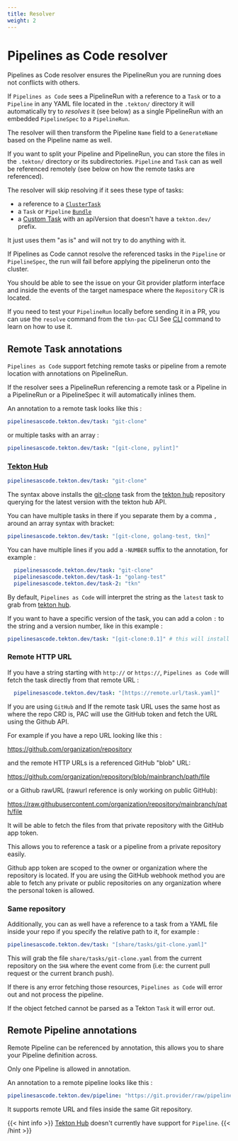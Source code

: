 ```yaml
---
title: Resolver
weight: 2
---
```

# Pipelines as Code resolver

Pipelines as Code resolver ensures the PipelineRun you are running does not
conflicts with others.

If `Pipelines as Code` sees a PipelineRun with a reference to a `Task` or to a
`Pipeline` in any YAML file located in the `.tekton/` directory it will
automatically try to *resolves* it (see below) as a single PipelineRun with an
embedded `PipelineSpec` to a `PipelineRun`.

The resolver will then transform the Pipeline `Name` field to a `GenerateName`
based on the Pipeline name as well.

If you want to split your Pipeline and PipelineRun, you can store  the files in the
`.tekton/` directory or its subdirectories. `Pipeline` and `Task` can as well be
referenced remotely (see below on how the remote tasks are referenced).

The resolver will skip resolving if it sees these type of tasks:

* a reference to a [`ClusterTask`](https://github.com/tektoncd/pipeline/blob/main/docs/tasks.md#task-vs-clustertask)
* a `Task` or `Pipeline` [`Bundle`](https://github.com/tektoncd/pipeline/blob/main/docs/pipelines.md#tekton-bundles)
* a [Custom Task](https://github.com/tektoncd/pipeline/blob/main/docs/pipelines.md#using-custom-tasks) with an apiVersion that doesn't have a `tekton.dev/` prefix.

It just uses them "as is" and will not try to do anything with it.

If Pipelines as Code cannot resolve the referenced tasks in the `Pipeline` or
`PipelineSpec`, the run will fail before applying the pipelinerun onto the
cluster.

You should be able to see the issue on your Git provider platform interface and
inside the events of the target namespace where the `Repository` CR  is
located.

If you need to test your `PipelineRun` locally before sending it in a PR, you
can use the `resolve` command from the `tkn-pac` CLI See  [CLI](./cli/#resolve)
command to learn on how to use it.

## Remote Task annotations

`Pipelines as Code` support fetching remote tasks or pipeline from a remote
location with annotations on PipelineRun.

If the resolver sees a PipelineRun referencing a remote task or a Pipeline in
a PipelineRun or a PipelineSpec it will automatically inlines them.

An annotation to a remote task looks like this :

```yaml
pipelinesascode.tekton.dev/task: "git-clone"
```

or multiple tasks with an array :

```yaml
pipelinesascode.tekton.dev/task: "[git-clone, pylint]"
```

### [Tekton Hub](https://hub.tekton.dev)

```yaml
pipelinesascode.tekton.dev/task: "git-clone"
```

The syntax above installs the
[git-clone](https://github.com/tektoncd/catalog/tree/main/task/git-clone) task
from the [tekton hub](https://hub.tekton.dev) repository querying for the latest
version with the tekton hub API.

You can have multiple tasks in there if you separate them by a comma `,` around
an array syntax with bracket:

```yaml
pipelinesascode.tekton.dev/task: "[git-clone, golang-test, tkn]"
```

You can have multiple lines if you add a `-NUMBER` suffix to the annotation, for
example :

```yaml
  pipelinesascode.tekton.dev/task: "git-clone"
  pipelinesascode.tekton.dev/task-1: "golang-test"
  pipelinesascode.tekton.dev/task-2: "tkn"
```

By default, `Pipelines as Code` will interpret the string as the `latest` task to
grab
from [tekton hub](https://hub.tekton.dev).

If you want to have a specific version of the task, you can add a colon `:` to
the string and a version number, like in
this example :

```yaml
pipelinesascode.tekton.dev/task: "[git-clone:0.1]" # this will install git-clone 0.1 from tekton.hub
```

### Remote HTTP URL

If you have a string starting with `http://` or `https://`, `Pipelines as Code`
will fetch the task directly from that remote URL :

```yaml
  pipelinesascode.tekton.dev/task: "[https://remote.url/task.yaml]"
```

If you are using `GitHub` and If the remote task URL uses the same host as where
the repo CRD is, PAC will use the  GitHub token and fetch the URL using the
Github API.

For example if you have a repo URL looking like this :

<https://github.com/organization/repository>

and the remote HTTP URLs is a referenced GitHub "blob" URL:

<https://github.com/organization/repository/blob/mainbranch/path/file>

or a Github rawURL (rawurl reference is only working on public GitHub):

<https://raw.githubusercontent.com/organization/repository/mainbranch/path/file>

It will be able to fetch the files from that private repository with the GitHub app token.

This allows you to reference a task or a pipeline from a private repository easily.

Github app token are scoped to the owner or organization where the repository is located.
If you are using the GitHub webhook method you are able to fetch any private or
public repositories on any organization where the personal token is allowed.

### Same repository

Additionally, you can as well have a reference to a task from a YAML file inside
your repo if you specify the relative path to it, for example :

```yaml
pipelinesascode.tekton.dev/task: "[share/tasks/git-clone.yaml]"
```

This will grab the file `share/tasks/git-clone.yaml` from the current
repository on the `SHA` where the event come from (i.e: the current pull
request or the current branch push).

If there is any error fetching those resources, `Pipelines as Code` will error
out and not process the pipeline.

If the object fetched cannot be parsed as a Tekton `Task` it will error out.

## Remote Pipeline annotations

Remote Pipeline can be referenced by annotation, this allows you to share your Pipeline definition across.

Only one Pipeline is allowed in annotation.

An annotation to a remote pipeline looks like this :

```yaml
pipelinesascode.tekton.dev/pipeline: "https://git.provider/raw/pipeline.yaml
```

It supports remote URL and files inside the same Git repository.

{{< hint info >}}
[Tekton Hub](https://hub.tekton.dev) doesn't currently have support for `Pipeline`.
{{< /hint >}}
